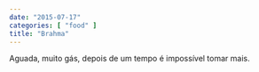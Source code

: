```yaml
---
date: "2015-07-17"
categories: [ "food" ]
title: "Brahma"
---
```

Aguada, muito gás, depois de um tempo é impossível tomar mais.
